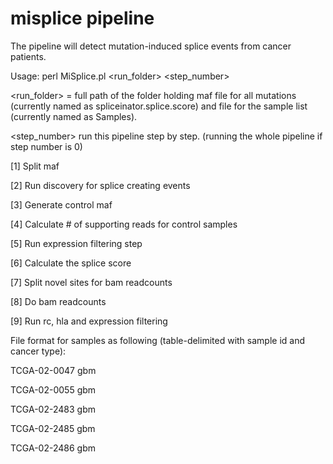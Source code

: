 # misplice pipeline #

The pipeline will detect mutation-induced splice events from cancer patients.

Usage: perl MiSplice.pl <run_folder> <step_number>

<run_folder> = full path of the folder holding maf file for all mutations (currently named as spliceinator.splice.score) and file for the sample list (currently named as Samples).

<step_number> run this pipeline step by step. (running the whole pipeline if step number is 0)

[1] Split maf

[2] Run discovery for splice creating events

[3] Generate control maf

[4] Calculate # of supporting reads for control samples

[5] Run expression filtering step
        
[6] Calculate the splice score 

[7] Split novel sites for bam readcounts 

[8] Do bam readcounts

[9] Run rc, hla and expression filtering 

File format for samples as following (table-delimited with sample id and cancer type):

TCGA-02-0047    gbm

TCGA-02-0055    gbm

TCGA-02-2483    gbm

TCGA-02-2485    gbm

TCGA-02-2486    gbm

